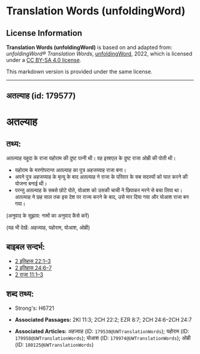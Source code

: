 # Translation Words (unfoldingWord)

## License Information

**Translation Words (unfoldingWord)** is based on and adapted from: _unfoldingWord® Translation Words_, [unfoldingWord](https://unfoldingword.org/utw), 2022, which is licensed under a [CC BY-SA 4.0 license](https://creativecommons.org/licenses/by-sa/4.0/legalcode.en).

This markdown version is provided under the same license.



--------------------------------

## अतल्याह (id: 179577)

अतल्याह
=======

तथ्य:
-----

अतल्याह यहूदा के राजा यहोराम की दुष्ट पत्नी थी। वह इस्राएल के दुष्ट राजा ओम्री की पोती थी।

* यहोराम के मरणोपरान्त अतल्याह का पुत्र अहजय्याह राजा बना।
* अपने पुत्र अहजय्याह के मृत्यु के बाद अतल्याह ने राजा के परिवार के सब सदस्यों को घात करने की योजना बनाई थी।
* परन्तु अतल्याह के सबसे छोटे पोते, योआश को उसकी चाची ने छिपाकर मरने से बचा लिया था। अतल्याह ने छह साल तक इस देश पर राज्य करने के बाद, उसे मार दिया गया और योआश राजा बन गया।

(अनुवाद के सुझाव: नामों का अनुवाद कैसे करें)

(यह भी देखें: अहज्याह, यहोराम, योआश, ओम्री)

बाइबल सन्दर्भ:
--------------

* [2 इतिहास 22:1–3](https://ref.ly/2Chr0:0)
* [2 इतिहास 24:6–7](https://ref.ly/2Chr0:0)
* [2 राजा 11:1–3](https://ref.ly/2Kgs0:0)

शब्द तथ्य:
----------

* Strong's: H6721

* **Associated Passages:** 2KI 11:3; 2CH 22:2; EZR 8:7; 2CH 24:6–2CH 24:7
* **Associated Articles:** अहज्याह (ID: `179530@UWTranslationWords`); यहोराम (ID: `179958@UWTranslationWords`); योआश (ID: `179974@UWTranslationWords`); ओम्री (ID: `180125@UWTranslationWords`)

